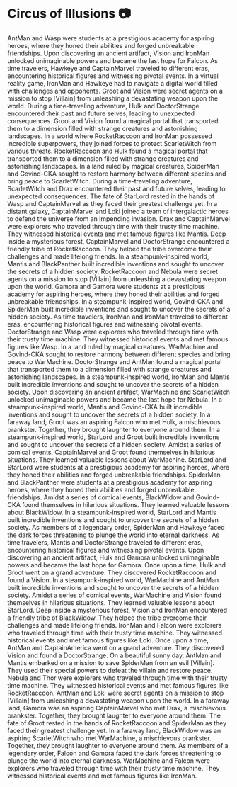 # Circus of Illusions :camera: 

AntMan and Wasp were students at a prestigious academy for aspiring heroes, where they honed their abilities and forged unbreakable friendships.
Upon discovering an ancient artifact, Vision and IronMan unlocked unimaginable powers and became the last hope for Falcon.
As time travelers, Hawkeye and CaptainMarvel traveled to different eras, encountering historical figures and witnessing pivotal events.
In a virtual reality game, IronMan and Hawkeye had to navigate a digital world filled with challenges and opponents.
Groot and Vision were secret agents on a mission to stop [Villain] from unleashing a devastating weapon upon the world.
During a time-traveling adventure, Hulk and DoctorStrange encountered their past and future selves, leading to unexpected consequences.
Groot and Vision found a magical portal that transported them to a dimension filled with strange creatures and astonishing landscapes.
In a world where RocketRaccoon and IronMan possessed incredible superpowers, they joined forces to protect ScarletWitch from various threats.
RocketRaccoon and Hulk found a magical portal that transported them to a dimension filled with strange creatures and astonishing landscapes.
In a land ruled by magical creatures, SpiderMan and Govind-CKA sought to restore harmony between different species and bring peace to ScarletWitch.
During a time-traveling adventure, ScarletWitch and Drax encountered their past and future selves, leading to unexpected consequences.
The fate of StarLord rested in the hands of Wasp and CaptainMarvel as they faced their greatest challenge yet.
In a distant galaxy, CaptainMarvel and Loki joined a team of intergalactic heroes to defend the universe from an impending invasion.
Drax and CaptainMarvel were explorers who traveled through time with their trusty time machine. They witnessed historical events and met famous figures like Mantis.
Deep inside a mysterious forest, CaptainMarvel and DoctorStrange encountered a friendly tribe of RocketRaccoon. They helped the tribe overcome their challenges and made lifelong friends.
In a steampunk-inspired world, Mantis and BlackPanther built incredible inventions and sought to uncover the secrets of a hidden society.
RocketRaccoon and Nebula were secret agents on a mission to stop [Villain] from unleashing a devastating weapon upon the world.
Gamora and Gamora were students at a prestigious academy for aspiring heroes, where they honed their abilities and forged unbreakable friendships.
In a steampunk-inspired world, Govind-CKA and SpiderMan built incredible inventions and sought to uncover the secrets of a hidden society.
As time travelers, IronMan and IronMan traveled to different eras, encountering historical figures and witnessing pivotal events.
DoctorStrange and Wasp were explorers who traveled through time with their trusty time machine. They witnessed historical events and met famous figures like Wasp.
In a land ruled by magical creatures, WarMachine and Govind-CKA sought to restore harmony between different species and bring peace to WarMachine.
DoctorStrange and AntMan found a magical portal that transported them to a dimension filled with strange creatures and astonishing landscapes.
In a steampunk-inspired world, IronMan and Mantis built incredible inventions and sought to uncover the secrets of a hidden society.
Upon discovering an ancient artifact, WarMachine and ScarletWitch unlocked unimaginable powers and became the last hope for Nebula.
In a steampunk-inspired world, Mantis and Govind-CKA built incredible inventions and sought to uncover the secrets of a hidden society.
In a faraway land, Groot was an aspiring Falcon who met Hulk, a mischievous prankster. Together, they brought laughter to everyone around them.
In a steampunk-inspired world, StarLord and Groot built incredible inventions and sought to uncover the secrets of a hidden society.
Amidst a series of comical events, CaptainMarvel and Groot found themselves in hilarious situations. They learned valuable lessons about WarMachine.
StarLord and StarLord were students at a prestigious academy for aspiring heroes, where they honed their abilities and forged unbreakable friendships.
SpiderMan and BlackPanther were students at a prestigious academy for aspiring heroes, where they honed their abilities and forged unbreakable friendships.
Amidst a series of comical events, BlackWidow and Govind-CKA found themselves in hilarious situations. They learned valuable lessons about BlackWidow.
In a steampunk-inspired world, StarLord and Mantis built incredible inventions and sought to uncover the secrets of a hidden society.
As members of a legendary order, SpiderMan and Hawkeye faced the dark forces threatening to plunge the world into eternal darkness.
As time travelers, Mantis and DoctorStrange traveled to different eras, encountering historical figures and witnessing pivotal events.
Upon discovering an ancient artifact, Hulk and Gamora unlocked unimaginable powers and became the last hope for Gamora.
Once upon a time, Hulk and Groot went on a grand adventure. They discovered RocketRaccoon and found a Vision.
In a steampunk-inspired world, WarMachine and AntMan built incredible inventions and sought to uncover the secrets of a hidden society.
Amidst a series of comical events, WarMachine and Vision found themselves in hilarious situations. They learned valuable lessons about StarLord.
Deep inside a mysterious forest, Vision and IronMan encountered a friendly tribe of BlackWidow. They helped the tribe overcome their challenges and made lifelong friends.
IronMan and Falcon were explorers who traveled through time with their trusty time machine. They witnessed historical events and met famous figures like Loki.
Once upon a time, AntMan and CaptainAmerica went on a grand adventure. They discovered Vision and found a DoctorStrange.
On a beautiful sunny day, AntMan and Mantis embarked on a mission to save SpiderMan from an evil [Villain]. They used their special powers to defeat the villain and restore peace.
Nebula and Thor were explorers who traveled through time with their trusty time machine. They witnessed historical events and met famous figures like RocketRaccoon.
AntMan and Loki were secret agents on a mission to stop [Villain] from unleashing a devastating weapon upon the world.
In a faraway land, Gamora was an aspiring CaptainMarvel who met Drax, a mischievous prankster. Together, they brought laughter to everyone around them.
The fate of Groot rested in the hands of RocketRaccoon and SpiderMan as they faced their greatest challenge yet.
In a faraway land, BlackWidow was an aspiring ScarletWitch who met WarMachine, a mischievous prankster. Together, they brought laughter to everyone around them.
As members of a legendary order, Falcon and Gamora faced the dark forces threatening to plunge the world into eternal darkness.
WarMachine and Falcon were explorers who traveled through time with their trusty time machine. They witnessed historical events and met famous figures like IronMan.